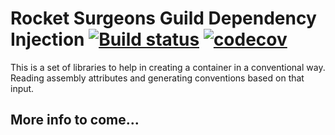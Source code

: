 # Rocket Surgeons Guild Dependency Injection [![Build status](https://ci.appveyor.com/api/projects/status/vlto86327xsyao9d/branch/master?svg=true)](https://ci.appveyor.com/project/david-driscoll/dependencyinjection) [![codecov](https://codecov.io/gh/RocketSurgeonsGuild/DependencyInjection/branch/master/graph/badge.svg)](https://codecov.io/gh/RocketSurgeonsGuild/DependencyInjection)

This is a set of libraries to help in creating a container in a conventional way.  Reading assembly attributes and generating conventions based on that input.


## More info to come...
